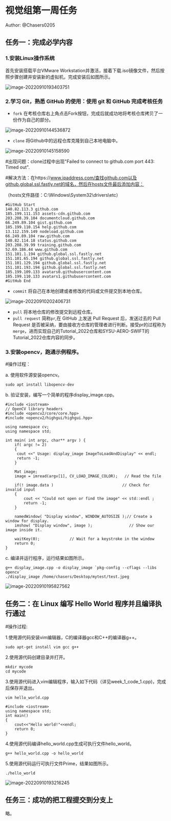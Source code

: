 # 视觉组第一周任务

Author: @Chasers0205



## **任务一：完成必学内容**

### 1.安装Linux操作系统

首先安装搭载平台VMware Workstation并激活，接着下载.iso镜像文件，然后按照步骤创建并安装新的虚拟机，完成安装后如图所示。

![image-20220910193403751](https://github.com/Chasers0205/Tutorial_2022/edit/main/Tasks/视觉组考核/视觉组第1周考核任务/image-20220910144536872.png)


### 2.学习 Git，熟悉 GitHub 的使用：使用 git 和 GitHub 完成考核任务

- `fork` 在考核仓库右上角点击Fork按钮，完成后就成功地将考核仓库拷贝了一份作为自己的部分。

![image-20220910144536872](C:\Users\不蒸馒头争口气\AppData\Roaming\Typora\typora-user-images\image-20220910144536872.png)

- `clone`  将Github中的远程仓库克隆到自己本地电脑中。

![image-20220910145158590](C:\Users\不蒸馒头争口气\AppData\Roaming\Typora\typora-user-images\image-20220910145158590.png)

#出现问题：clone过程中出现"Failed to connect to github.com port 443: Timed out".

#解决方法：在https://www.ipaddress.com/查找github.com以及github.global.ssl.fastly.net的域名，然后在hosts文件最后添加内容：

（hosts文件路径：C:\Windows\System32\drivers\etc）

```
#GitHub Start
140.82.113.3 github.com
185.199.111.153 assets-cdn.github.com
203.208.39.104 documentcloud.github.com
66.249.89.104 gist.github.com
185.199.110.154 help.github.com
13.112.159.149 nodeload.github.com
66.249.89.104 raw.github.com
140.82.114.18 status.github.com
203.208.39.99 training.github.com
52.69.186.44 www.github.com
151.101.1.194 github.global.ssl.fastly.net
151.101.65.194 github.global.ssl.fastly.net
151.101.129.194 github.global.ssl.fastly.net
151.101.193.194 github.global.ssl.fastly.net
185.199.109.133 avatars0.githubusercontent.com
185.199.110.133 avatars1.githubusercontent.com
#GitHub End
```

- `commit` 将自己在本地创建或者修改的代码或文件提交到本地仓库。

![image-20220910202406731](C:\Users\不蒸馒头争口气\AppData\Roaming\Typora\typora-user-images\image-20220910202406731.png)

- `pull`  将本地仓库的修改提交到远程仓库。
- `pull request` 简称`pr`,在 GitHub 上发送 Pull Request 后，发送过去的 Pull Request 是否被采纳，要由接收方仓库的管理者进行判断。接受pr的过程称为`merge`，进而实现自己的Tutorial_2022仓库和SYSU-AERO-SWIFT的Tutorial_2022仓库内容的同步。

### 3.安装opencv，跑通示例程序。

#操作过程：

a. 使用软件源安装opencv。

````
sudo apt install libopencv-dev
````

b. 验证安装，编写一个简单的程序display_image.cpp。

```
#include <iostream>
// OpenCV library headers
#include <opencv2/core/core.hpp>
#include <opencv2/highgui/highgui.hpp>

using namespace cv;
using namespace std;

int main( int argc, char** argv ) {
    if( argc != 2)
    {
     cout <<" Usage: display_image ImageToLoadAndDisplay" << endl;
     return -1;
    }

    Mat image;
    image = imread(argv[1], CV_LOAD_IMAGE_COLOR);   // Read the file

    if(! image.data )                              // Check for invalid input
    {
        cout << "Could not open or find the image" << std::endl ;
        return -1;
    }

    namedWindow( "Display window", WINDOW_AUTOSIZE );// Create a window for display.
    imshow( "Display window", image );                // Show our image inside it.

    waitKey(0);             // Wait for a keystroke in the window
    return 0;
}
```

c. 编译并运行程序，运行结果如图所示。

```
g++ display_image.cpp -o display_image `pkg-config --cflags --libs opencv`
./display_image /home/chasers/Desktop/mytest/test.jpeg
```

![image-20220910195827562](C:\Users\不蒸馒头争口气\AppData\Roaming\Typora\typora-user-images\image-20220910195827562.png)



## 任务二：在 Linux 编写 Hello World 程序并且编译执行通过

#操作过程:

1.使用源代码安装vim编辑器，C的编译器gcc和C++的编译器g++。

```
sudo apt-get install vim gcc g++
```

2.使用源代码创建目录并打开。

```
mkdir mycode
cd mycode
```

3.使用源代码进入vim编辑程序，输入如下代码（详见week_1_code_1.cpp)，完成后保存并退出。

```
vim hello_world.cpp
```

```
#include <iostream>
using namespace std;
int main()
{
	cout<<"Hello world!"<<endl;
	return 0;
}
```

4.使用源代码编译hello_world.cpp生成可执行文件hello_world。

```
g++ hello_world.cpp -o hello_world
```

5.使用源代码运行可执行文件Prime，结果如图所示。

```
./hello_world
```

![image-20220910193216245](C:\Users\不蒸馒头争口气\AppData\Roaming\Typora\typora-user-images\image-20220910193216245.png)



## 任务三：成功的把工程提交到分支上

略。
